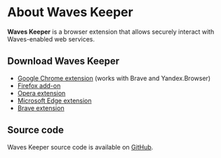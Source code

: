 # About Waves Keeper

**Waves Keeper** is a browser extension that allows securely interact with Waves-enabled web services.

## Download Waves Keeper

* [Google Chrome extension](https://chrome.google.com/webstore/detail/waves-keeper/lpilbniiabackdjcionkobglmddfbcjo) (works with Brave and Yandex.Browser)
* [Firefox add-on](https://addons.mozilla.org/en-US/firefox/addon/waves-keeper)
* [Opera extension](https://addons.opera.com/en/extensions/details/waves-keeper)
* [Microsoft Edge extension](https://www.microsoft.com/en-us/p/waves-keeper/9npz1hrq32nt?activetab=pivot:overviewtab)
* [Brave extension](https://chrome.google.com/webstore/detail/waves-keeper/lpilbniiabackdjcionkobglmddfbcjo)

## Source code

Waves Keeper source code is available on [GitHub](https://github.com/wavesplatform/waveskeeper).

